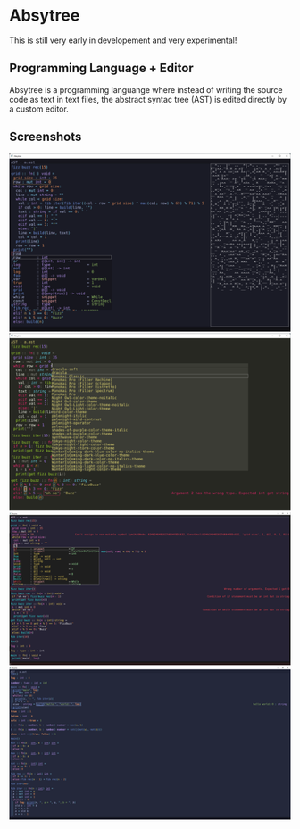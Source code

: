 # Absytree

This is still very early in developement and very experimental!

## Programming Language + Editor

Absytree is a programming languange where instead of writing the source code as text in text files,
the abstract syntac tree (AST) is edited directly by a custom editor.

## Screenshots

![alt](screenshots/screenshot1.png)
![alt](screenshots/screenshot2.png)
![alt](screenshots/screenshot3.png)
![alt](screenshots/screenshot4.png)